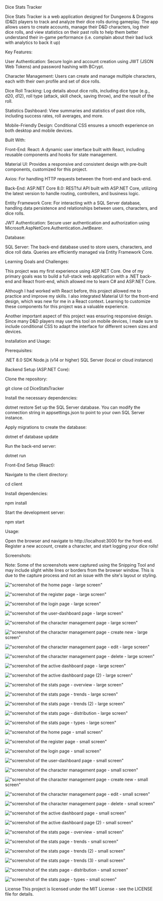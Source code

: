 Dice Stats Tracker

Dice Stats Tracker is a web application designed for Dungeons & Dragons (D&D) players to track and analyze their dice rolls during gameplay. The app allows users to create accounts, manage their D&D characters, log their dice rolls, and view statistics on their past rolls to help them better understand their in-game performance (i.e. complain about their bad luck with analytics to back it up)

Key Features:

User Authentication: Secure login and account creation using JWT (JSON Web Tokens) and password hashing with BCrypt.

Character Management: Users can create and manage multiple characters, each with their own profile and set of dice rolls.

Dice Roll Tracking: Log details about dice rolls, including dice type (e.g., d20, d12), roll type (attack, skill check, saving throw), and the result of the roll.

Statistics Dashboard: View summaries and statistics of past dice rolls, including success rates, roll averages, and more.

Mobile-Friendly Design: Conditional CSS ensures a smooth experience on both desktop and mobile devices.

Built With:

Front-End:
React: A dynamic user interface built with React, including reusable components and hooks for state management.

Material UI: Provides a responsive and consistent design with pre-built components, customized for this project.

Axios: For handling HTTP requests between the front-end and back-end.

Back-End:
ASP.NET Core 8.0: RESTful API built with ASP.NET Core, utilizing the latest version to handle routing, controllers, and business logic.

Entity Framework Core: For interacting with a SQL Server database, handling data persistence and relationships between users, characters, and dice rolls.

JWT Authentication: Secure user authentication and authorization using Microsoft.AspNetCore.Authentication.JwtBearer.

Database:

SQL Server: The back-end database used to store users, characters, and dice roll data. Queries are efficiently managed via Entity Framework Core.

Learning Goals and Challenges:

This project was my first experience using ASP.NET Core. One of my primary goals was to build a full-stack web application with a .NET back-end and React front-end, which allowed me to learn C# and ASP.NET Core.

Although I had worked with React before, this project allowed me to practice and improve my skills. I also integrated Material UI for the front-end design, which was new for me in a React context. Learning to customize these components for this project was a valuable experience.

Another important aspect of this project was ensuring responsive design. Since many D&D players may use this tool on mobile devices, I made sure to include conditional CSS to adapt the interface for different screen sizes and devices.

Installation and Usage:

Prerequisites:

.NET 8.0 SDK
Node.js (v14 or higher)
SQL Server (local or cloud instance)

Backend Setup (ASP.NET Core):

Clone the repository:

git clone
cd DiceStatsTracker

Install the necessary dependencies:

dotnet restore
Set up the SQL Server database. You can modify the connection string in appsettings.json to point to your own SQL Server instance.

Apply migrations to create the database:

dotnet ef database update

Run the back-end server:

dotnet run

Front-End Setup (React):

Navigate to the client directory:

cd client

Install dependencies:

npm install

Start the development server:

npm start

Usage:

Open the browser and navigate to http://localhost:3000 for the front-end.
Register a new account, create a character, and start logging your dice rolls!

Screenshots:

Note: Some of the screenshots were captured using the Snipping Tool and may include slight white lines or borders from the browser window. This is due to the capture process and not an issue with the site's layout or styling.

!["screenshot of the home page - large screen"](https://github.com/mmcqueen92/dice-roll-stat-tracker-mk1/blob/main/docs/home-lg.PNG?raw=true)

!["screenshot of the register page - large screen"](https://github.com/mmcqueen92/dice-roll-stat-tracker-mk1/blob/main/docs/register-lg.PNG?raw=true)

!["screenshot of the login page - large screen"](https://github.com/mmcqueen92/dice-roll-stat-tracker-mk1/blob/main/docs/login-lg.PNG?raw=true)

!["screenshot of the user-dashboard page - large screen"](https://github.com/mmcqueen92/dice-roll-stat-tracker-mk1/blob/main/docs/user-dash%20lg.PNG?raw=true)

!["screenshot of the character management page - large screen"](https://github.com/mmcqueen92/dice-roll-stat-tracker-mk1/blob/main/docs/char-man-lg.PNG?raw=true)

!["screenshot of the character management page - create new - large screen"](https://github.com/mmcqueen92/dice-roll-stat-tracker-mk1/blob/main/docs/new-char-lg.PNG?raw=true)

!["screenshot of the character management page - edit - large screen"](https://github.com/mmcqueen92/dice-roll-stat-tracker-mk1/blob/main/docs/edit-char-lg.PNG?raw=true)

!["screenshot of the character management page - delete - large screen"](https://github.com/mmcqueen92/dice-roll-stat-tracker-mk1/blob/main/docs/delete-char-lg.PNG?raw=true)

!["screenshot of the active dashboard page - large screen"](https://github.com/mmcqueen92/dice-roll-stat-tracker-mk1/blob/main/docs/active-dash-lg.PNG?raw=true)

!["screenshot of the active dashboard page (2) - large screen"](https://github.com/mmcqueen92/dice-roll-stat-tracker-mk1/blob/main/docs/active-dash-lg-2.PNG?raw=true)

!["screenshot of the stats page - overview - large screen"](https://github.com/mmcqueen92/dice-roll-stat-tracker-mk1/blob/main/docs/stats-overview-lg.PNG?raw=true)

!["screenshot of the stats page - trends - large screen"](https://github.com/mmcqueen92/dice-roll-stat-tracker-mk1/blob/main/docs/stats-trends-lg.PNG?raw=true)

!["screenshot of the stats page - trends (2) - large screen"](https://github.com/mmcqueen92/dice-roll-stat-tracker-mk1/blob/main/docs/stats-trends-lg-2.PNG?raw=true)

!["screenshot of the stats page - distribution - large screen"](https://github.com/mmcqueen92/dice-roll-stat-tracker-mk1/blob/main/docs/stats-dist-lg.PNG?raw=true)

!["screenshot of the stats page - types - large screen"](https://github.com/mmcqueen92/dice-roll-stat-tracker-mk1/blob/main/docs/stats-types-lg.PNG?raw=true)



!["screenshot of the home page - small screen"](https://github.com/mmcqueen92/dice-roll-stat-tracker-mk1/blob/main/docs/home-sm.PNG?raw=true)

!["screenshot of the register page - small screen"](https://github.com/mmcqueen92/dice-roll-stat-tracker-mk1/blob/main/docs/register-sm.PNG?raw=true)

!["screenshot of the login page - small screen"](https://github.com/mmcqueen92/dice-roll-stat-tracker-mk1/blob/main/docs/login-sm.PNG?raw=true)

!["screenshot of the user-dashboard page - small screen"](https://github.com/mmcqueen92/dice-roll-stat-tracker-mk1/blob/main/docs/user-dash-sm.PNG?raw=true)

!["screenshot of the character management page - small screen"](https://github.com/mmcqueen92/dice-roll-stat-tracker-mk1/blob/main/docs/char-man-sm.PNG?raw=true)

!["screenshot of the character management page - create new - small screen"](https://github.com/mmcqueen92/dice-roll-stat-tracker-mk1/blob/main/docs/new-char-sm.PNG?raw=true)

!["screenshot of the character management page - edit - small screen"](https://github.com/mmcqueen92/dice-roll-stat-tracker-mk1/blob/main/docs/edit-char-sm.PNG?raw=true)

!["screenshot of the character management page - delete - small screen"](https://github.com/mmcqueen92/dice-roll-stat-tracker-mk1/blob/main/docs/delete-char-sm.PNG?raw=true)

!["screenshot of the active dashboard page - small screen"](https://github.com/mmcqueen92/dice-roll-stat-tracker-mk1/blob/main/docs/active-dash-sm.PNG?raw=true)

!["screenshot of the active dashboard page (2) - small screen"](https://github.com/mmcqueen92/dice-roll-stat-tracker-mk1/blob/main/docs/active-dash-sm-2.PNG?raw=true)

!["screenshot of the stats page - overview - small screen"](https://github.com/mmcqueen92/dice-roll-stat-tracker-mk1/blob/main/docs/stats-overview-sm.PNG?raw=true)

!["screenshot of the stats page - trends - small screen"](https://github.com/mmcqueen92/dice-roll-stat-tracker-mk1/blob/main/docs/stats-trends-sm.PNG?raw=true)

!["screenshot of the stats page - trends (2) - small screen"](https://github.com/mmcqueen92/dice-roll-stat-tracker-mk1/blob/main/docs/stats-trends-sm-2.PNG?raw=true)

!["screenshot of the stats page - trends (3) - small screen"](https://github.com/mmcqueen92/dice-roll-stat-tracker-mk1/blob/main/docs/stats-trends-sm-3.PNG?raw=true)

!["screenshot of the stats page - distribution - small screen"](https://github.com/mmcqueen92/dice-roll-stat-tracker-mk1/blob/main/docs/stats-dist-sm.PNG?raw=true)

!["screenshot of the stats page - types - small screen"](https://github.com/mmcqueen92/dice-roll-stat-tracker-mk1/blob/main/docs/stats-types-sm.PNG?raw=true)






License
This project is licensed under the MIT License - see the LICENSE file for details.
